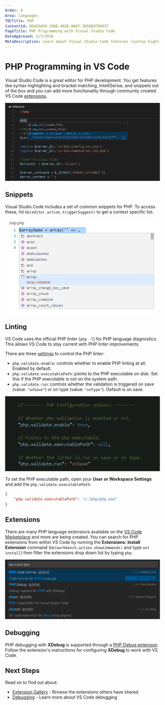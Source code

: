 ```yaml
---
Order: 6
Area: languages
TOCTitle: PHP
ContentId: DD4E5A59-1586-4A5D-8047-3D58B2FE6937
PageTitle: PHP Programming with Visual Studio Code
DateApproved: 3/7/2016
MetaDescription: Learn about Visual Studio Code features (syntax highlighting, snippets, linting) for PHP development.
---
```


# PHP Programming in VS Code

Visual Studio Code is a great editor for PHP development. You get features like syntax highlighting and bracket matching, IntelliSense, and snippets out of the box and you can add more functionality through community created VS Code [extensions](/docs/editor/extension-gallery.md).

![show PHP IntelliSense](images/php/php-intellisense.png)

## Snippets

Visual Studio Code includes a set of common snippets for PHP.  To access these, hit `kb(editor.action.triggerSuggest)` to get a context specific list.

![PHP Snippets](images/php/php-snippets.png)

## Linting

VS Code uses the official PHP linter (`php -l`) for PHP language diagnostics. This allows VS Code to stay current with PHP linter improvements.

There are three [settings](/docs/customization/userandworkspace.md) to control the PHP linter:

* `php.validate.enable`: controls whether to enable PHP linting at all. Enabled by default.
* `php.validate.executablePath`: points to the PHP executable on disk. Set this if the PHP executable is not on the system path.
* `php.validate.run`: controls whether the validation is triggered on save (value: `"onSave"`) or on type (value: `"onType"`). Default is on save.

![show PHP settings](images/php/php-settings.png)

To set the PHP executable path, open your **User or Workspace Settings** and add the `php.validate.executablePath`:

```json
{
    "php.validate.executablePath": "c:/php/php.exe"
}
```

## Extensions

There are many PHP language extensions available on the [VS Code Marketplace](https://marketplace.visualstudio.com/VSCode) and more are being created.  You can search for PHP extensions from within VS Code by running the **Extensions: Install Extension** command (`kb(workbench.action.showCommands)` and type `ext install`) then filter the extensions drop down list by typing `php`.

![show PHP extensions](images/php/php-extensions.png)

## Debugging

PHP debugging with **XDebug** is supported through a [PHP Debug extension](https://marketplace.visualstudio.com/items?itemName=felixfbecker.php-debug).  Follow the extension's instructions for configuring **XDebug** to work with VS Code.

## Next Steps

Read on to find out about:

* [Extension Gallery](/docs/editor/extension-gallery.md) - Browse the extensions others have shared
* [Debugging](/docs/editor/debugging.md) - Learn more about VS Code debugging


